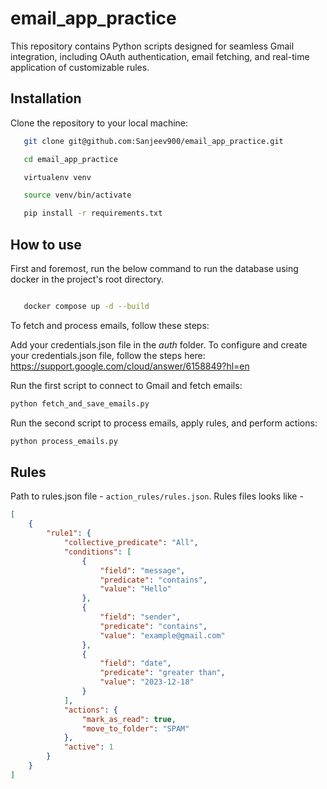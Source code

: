# email_app_practice

This repository contains Python scripts designed for seamless Gmail integration, including OAuth authentication, email fetching, and real-time application of customizable rules.

## Installation
Clone the repository to your local machine:
 ```bash
    git clone git@github.com:Sanjeev900/email_app_practice.git

    cd email_app_practice

    virtualenv venv

    source venv/bin/activate

    pip install -r requirements.txt
```

## How to use
First and foremost, run the below command to run the database using docker in the project's root directory.
```bash

   docker compose up -d --build
```

To fetch and process emails, follow these steps:

Add your credentials.json file in the *auth* folder. To configure and create your credentials.json file, follow the steps here: https://support.google.com/cloud/answer/6158849?hl=en 

Run the first script to connect to Gmail and fetch emails:

```bash
python fetch_and_save_emails.py
```

Run the second script to process emails, apply rules, and perform actions:

```bash
python process_emails.py
```

## Rules
Path to rules.json file - ```action_rules/rules.json```. Rules files looks like - 

```json
[
    {
        "rule1": {
            "collective_predicate": "All",
            "conditions": [
                {
                    "field": "message",
                    "predicate": "contains",
                    "value": "Hello"
                },
                {
                    "field": "sender",
                    "predicate": "contains",
                    "value": "example@gmail.com"
                },
                {
                    "field": "date",
                    "predicate": "greater than",
                    "value": "2023-12-18"
                }
            ],
            "actions": {
                "mark_as_read": true,
                "move_to_folder": "SPAM"
            },
            "active": 1
        }
    }
]

```
